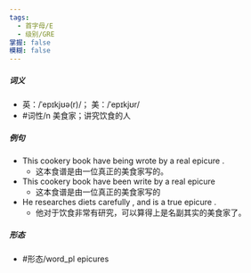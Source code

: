 ```yaml
---
tags:
  - 首字母/E
  - 级别/GRE
掌握: false
模糊: false
---
```

##### 词义
- 英：/ˈepɪkjʊə(r)/； 美：/ˈepɪkjʊr/
- #词性/n  美食家；讲究饮食的人
##### 例句
- This cookery book have being wrote by a real epicure .
	- 这本食谱是由一位真正的美食家写的。
- This cookery book have been write by a real epicure
	- 这本食谱是由一位真正的美食家写的
- He researches diets carefully , and is a true epicure .
	- 他对于饮食非常有研究，可以算得上是名副其实的美食家了。
##### 形态
- #形态/word_pl epicures
